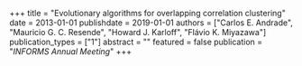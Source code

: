 +++
title = "Evolutionary algorithms for overlapping correlation clustering"
date = 2013-01-01
publishdate = 2019-01-01
authors = ["Carlos E. Andrade", "Mauricio G. C. Resende", "Howard J. Karloff", "Flávio K. Miyazawa"]
publication_types = ["1"]
abstract = ""
featured = false
publication = "*INFORMS Annual Meeting*"
+++

